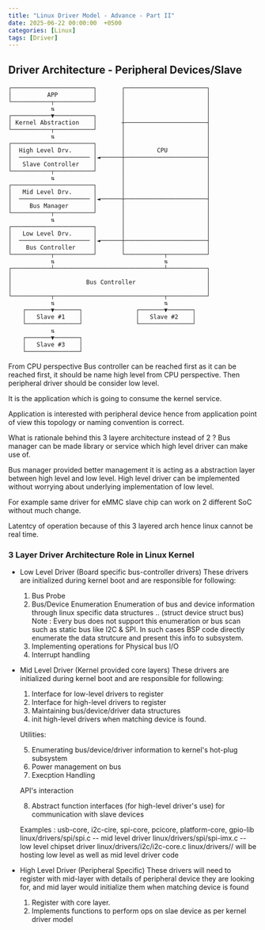 ```yaml
---
title: "Linux Driver Model - Advance - Part II"
date: 2025-06-22 00:00:00  +0500
categories: [Linux]
tags: [Driver]
---
```


## Driver Architecture - Peripheral Devices/Slave

```
┌───────────────────────┐       ┌───────────────────────┐
│          APP          │       │                       │
└───────────┬───────────┘       │                       │
            ⇅                   │                       │
┌───────────▼───────────┐       │                       │
│ Kernel Abstraction    │       ┼───────────────────────┤
└───────────┬───────────┘       │                       │
            ⇅                   │                       │
┌───────────────────────┐       │                       │
│  High Level Drv.      │       │         CPU           │
│  ──────────────────── │◄──────┼───────────────────────┤
│   Slave Controller    │       │                       │
└───────────┬───────────┘       │                       │
            ⇅                   │                       │
┌───────────────────────┐       │                       │
│   Mid Level Drv.      │       │                       │
│  ──────────────────── │◄──────┼───────────────────────┤
│     Bus Manager       │       │                       │
└───────────┬───────────┘       │                       │
            ⇅                   │                       │
┌───────────────────────┐       │                       │
│   Low Level Drv.      │       │                       │
│  ──────────────────── │◄──────┼───────────────────────┤
│    Bus Controller     │       │                       │
└───────────┬───────────┘       └───────────┬───────────┘
            ⇅                               ⇅
┌───────────┴───────────────────────────────┴───────────┐
│                                                       │
│                     Bus Controller                    │
│                                                       │
└───────────┬───────────────────────────────┬───────────┘
            ⇅                               ⇅
    ┌───────▼───────┐               ┌───────▼───────┐
    │   Slave #1    │               │   Slave #2    │
    └───────────────┘               └───────────────┘
            ⇅
    ┌───────▼───────┐
    │   Slave #3    │
    └───────────────┘
```

From CPU perspective Bus controller can be reached first as it can be reached first, it should be
name high level from CPU perspective. 
Then peripheral driver should be consider low level. 

It is the application which is going to consume the kernel service. 

Application is interested with peripheral device hence from application point of view this topology
or naming convention is correct. 


What is rationale behind this 3 layere architecture instead of 2 ? 
Bus manager can be made library or service which high level driver can make use of.

Bus manager provided better management it is acting as a abstraction layer between high level and low
level. High level driver can be implemented without worrying about underlying implementation of low
level. 

For example same driver for eMMC slave chip can work on 2 different SoC without much change.  

Latentcy of operation because of this 3 layered arch hence linux cannot be real time. 


### 3 Layer Driver Architecture Role in Linux Kernel

- Low Level Driver (Board specific bus-controller drivers)
    These drivers are initialized during kernel boot and are responsible for following:

    1. Bus Probe
    2. Bus/Device Enumeration
        Enumeration of bus and device information through linux specific data structures .. (struct device struct bus)
        Note : Every bus does not support this enumeration or bus scan such as static bus like I2C & SPI.
        In such cases BSP code directly enumerate the data strutcure and present this info to subsystem.
    3. Implementing operations for Physical bus I/O
    4. Interrupt handling

- Mid Level Driver (Kernel provided core layers)
    These drivers are initialized during kernel boot and are responsible for following:

    1. Interface for low-level drivers to register
    2. Interface for high-level drivers to register
    3. Maintaining bus/device/driver data structures
    4. init high-level drivers when matching device is found.

    Utilities:

    5. Enumerating bus/device/driver information to kernel's hot-plug subsystem
    6. Power management on bus
    7. Execption Handling

    API's interaction

    8. Abstract function interfaces (for high-level driver's use) for communication with slave devices

    Examples : usb-core, i2c-cire, spi-core, pcicore, platform-core, gpio-lib
    linux/drivers/spi/spi.c -- mid level driver
    linux/drivers/spi/spi-imx.c -- low level chipset driver
    linux/drivers/i2c/i2c-core.c
    linux/drivers/<bus-folder>/ will be hosting low level as well as mid level driver code

- High Level Driver (Peripheral Specific)
    These drivers will need to register with mid-layer with details of peripheral device they are
    looking for, and mid layer would initialize them when matching device is found

    1. Register with core layer.
    2. Implements functions to perform ops on slae device as per kernel driver model

    
